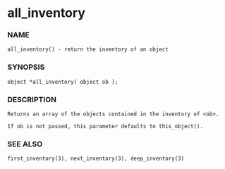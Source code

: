 # all_inventory

### NAME

    all_inventory() - return the inventory of an object

### SYNOPSIS

    object *all_inventory( object ob );

### DESCRIPTION

    Returns an array of the objects contained in the inventory of <ob>.

    If ob is not passed, this parameter defaults to this_object().

### SEE ALSO

    first_inventory(3), next_inventory(3), deep_inventory(3)

